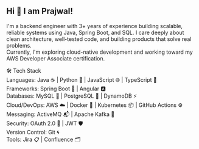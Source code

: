 ## Hi 👋 I am Prajwal!

<!--
**prajwaldhananjay/prajwaldhananjay** is a ✨ _special_ ✨ repository because its `README.md` (this file) appears on your GitHub profile.

Here are some ideas to get you started:

- 🔭 I’m currently working on ...
- 🌱 I’m currently learning ...
- 👯 I’m looking to collaborate on ...
- 🤔 I’m looking for help with ...
- 💬 Ask me about ...
- 📫 How to reach me: ...
- 😄 Pronouns: ...
- ⚡ Fun fact: ...
-->
I'm a backend engineer with 3+ years of experience building scalable, reliable systems using Java, Spring Boot, and SQL. I care deeply about clean architecture, well-tested code, and building products that solve real problems.  
Currently, I'm exploring cloud-native development and working toward my AWS Developer Associate certification.

🛠️ Tech Stack  
Languages: Java ☕ | Python 🐍 | JavaScript 🌐 | TypeScript 🧩  
Frameworks: Spring Boot 🌱 | Angular 🅰️  
Databases: MySQL 🐬 | PostgreSQL 🐘 | DynamoDB ⚡  
Cloud/DevOps: AWS ☁️ | Docker 🐳 | Kubernetes 📦 | GitHub Actions ⚙️  
Messaging: ActiveMQ 📬 | Apache Kafka 🧃  
Security: OAuth 2.0 🔐 | JWT 🛡️  
Version Control: Git 🌀  
Tools: Jira 📋 | Confluence 🗂️  

